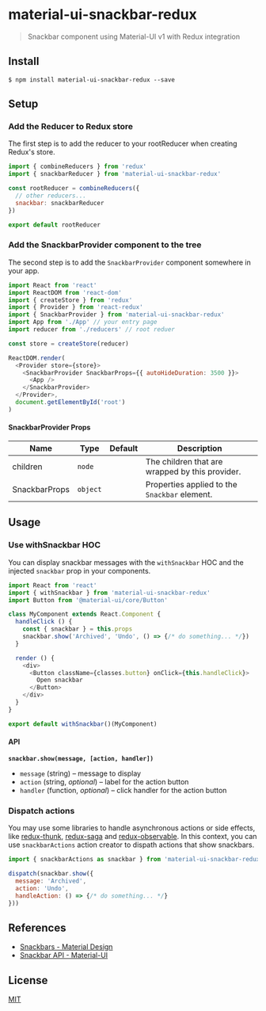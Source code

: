 # material-ui-snackbar-redux

> Snackbar component using Material-UI v1 with Redux integration

## Install

```
$ npm install material-ui-snackbar-redux --save
```

## Setup

### Add the Reducer to Redux store

The first step is to add the reducer to your rootReducer when creating Redux's store.

```js
import { combineReducers } from 'redux'
import { snackbarReducer } from 'material-ui-snackbar-redux'

const rootReducer = combineReducers({
  // other reducers...
  snackbar: snackbarReducer
})

export default rootReducer
```

### Add the SnackbarProvider component to the tree

The second step is to add the `SnackbarProvider` component somewhere in your app.

```js
import React from 'react'
import ReactDOM from 'react-dom'
import { createStore } from 'redux'
import { Provider } from 'react-redux'
import { SnackbarProvider } from 'material-ui-snackbar-redux'
import App from './App' // your entry page
import reducer from './reducers' // root reduer

const store = createStore(reducer)

ReactDOM.render(
  <Provider store={store}>
    <SnackbarProvider SnackbarProps={{ autoHideDuration: 3500 }}>
      <App />
    </SnackbarProvider>
  </Provider>,
  document.getElementById('root')
)
```

#### SnackbarProvider Props

|Name            |Type        |Default     |Description
|----------------|------------|------------|--------------------------------
|children|`node`||The children that are wrapped by this provider.
|SnackbarProps|`object`||Properties applied to the `Snackbar` element.

## Usage

### Use withSnackbar HOC

You can display snackbar messages with the `withSnackbar` HOC and the injected `snackbar` prop in your components.

```js
import React from 'react'
import { withSnackbar } from 'material-ui-snackbar-redux'
import Button from '@material-ui/core/Button'

class MyComponent extends React.Component {
  handleClick () {
    const { snackbar } = this.props
    snackbar.show('Archived', 'Undo', () => {/* do something... */})
  }

  render () {
    <div>
      <Button className={classes.button} onClick={this.handleClick}>
        Open snackbar
      </Button>
    </div>
  }
}

export default withSnackbar()(MyComponent)
```

#### API

**`snackbar.show(message, [action, handler])`**

* `message` (string) – message to display
* `action` (string, _optional_) – label for the action button
* `handler` (function, _optional_) – click handler for the action button

### Dispatch actions

You may use some libraries to handle asynchronous actions or side effects, like [redux-thunk](https://github.com/reduxjs/redux-thunk), [redux-saga](https://github.com/redux-saga/redux-saga) and [redux-observable](https://github.com/redux-observable/redux-observable). In this context, you can use `snackbarActions` action creator to dispath actions that show snackbars.


```js
import { snackbarActions as snackbar } from 'material-ui-snackbar-redux'

dispatch(snackbar.show({
  message: 'Archived',
  action: 'Undo',
  handleAction: () => {/* do something... */} 
}))
```

## References

* [Snackbars - Material Design](https://material.io/design/components/snackbars.html)
* [Snackbar API - Material-UI](https://material-ui.com/api/snackbar/)

## License

[MIT](LICENSE)

